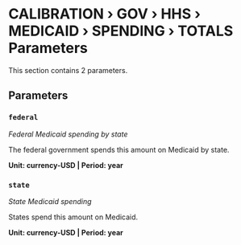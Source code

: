 # CALIBRATION › GOV › HHS › MEDICAID › SPENDING › TOTALS Parameters

This section contains 2 parameters.

## Parameters

### `federal`
*Federal Medicaid spending by state*

The federal government spends this amount on Medicaid by state.

**Unit: currency-USD | Period: year**


### `state`
*State Medicaid spending*

States spend this amount on Medicaid.

**Unit: currency-USD | Period: year**

